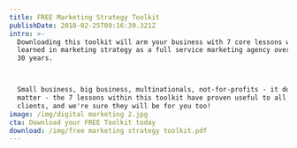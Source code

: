 ```yaml
---
title: FREE Marketing Strategy Toolkit
publishDate: 2018-02-25T09:16:39.321Z
intro: >-
  Downloading this toolkit will arm your business with 7 core lessons we have
  learned in marketing strategy as a full service marketing agency over the past
  30 years.



  Small business, big business, multinationals, not-for-profits - it doesn't
  matter - the 7 lessons within this toolkit have proven useful to all of our
  clients, and we're sure they will be for you too!
image: /img/digital marketing 2.jpg
cta: Download your FREE Toolkit today
download: /img/free marketing strategy toolkit.pdf
---
```


